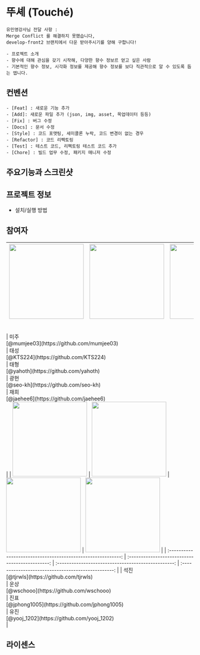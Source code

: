 # 뚜셰 (Touché)

```
유민영강사님 전달 사항 : 
Merge Conflict 를 해결하지 못했습니다,
develop-front2 브랜치에서 다운 받아주시기를 양해 구합니다! 
```


```
- 프로젝트 소개
- 향수에 대해 관심을 갖기 시작해, 다양한 향수 정보르 얻고 싶은 사람
- 기본적인 향수 정보, 시각화 정보를 제공해 향수 정보를 보다 직관적으로 알 수 있도록 돕는 앱니다.
```


## 컨벤션
```
- [Feat] : 새로운 기능 추가
- [Add]: 새로운 파일 추가 (json, img, asset, 목업데이터 등등)
- [Fix] : 버그 수정
- [Docs] : 문서 수정
- [Style] : 코드 포맷팅, 세미콜론 누락, 코드 변경이 없는 경우
- [Refactor] : 코드 리펙토링
- [Test] : 테스트 코드, 리펙토링 테스트 코드 추가
- [Chore] : 빌드 업무 수정, 패키지 매니저 수정
```


## 주요기능과 스크린샷

## 프로젝트 정보
- 설치/실행 방법

## 참여자
| <img src="https://avatars.githubusercontent.com/u/114036537?v=4" width=200> | <img src="https://avatars.githubusercontent.com/u/75517368?v=4" width=200> | <img src="https://avatars.githubusercontent.com/u/99034396?v=4" width=200> | <img src="https://avatars.githubusercontent.com/u/68586179?v=4" width=200> | <img src="https://avatars.githubusercontent.com/u/48742019?v=4" width=200> |
| :----------------------------------------------------------: | :---------------------------------------------: | :-------------------------------------------------: | :-------------------------------------------------: |  :-------------------------------------------------: |
<br/>
| 미주<br/>[@mumjee03](https://github.com/mumjee03)<br/> | 태성<br/>[@KTS224](https://github.com/KTS224)<br/> | 태형<br/> [@yahoth](https://github.com/yahoth)<br/> | 광현<br/>[@seo-kh](https://github.com/seo-kh)<br/> | 재희<br/>[@jaehee6](https://github.com/jaehee6)<br/> |
| <img src="https://avatars.githubusercontent.com/u/114036537?v=4" width=200> | <img src="https://avatars.githubusercontent.com/u/75517368?v=4" width=200> | <img src="https://avatars.githubusercontent.com/u/99034396?v=4" width=200> | <img src="https://avatars.githubusercontent.com/u/68586179?v=4" width=200> |
| :----------------------------------------------------------: | :---------------------------------------------: | :-------------------------------------------------: | :-------------------------------------------------: |
| 석진<br/>[@tjrwls](https://github.com/tjrwls)<br/> | 운상<br/>[@wschooo](https://github.com/wschooo)<br/> | 진표<br/> [@jphong1005](https://github.com/jphong1005)<br/> | 유진<br/>[@yooj_1202](https://github.com/yooj_1202)<br/> |

## 라이센스



